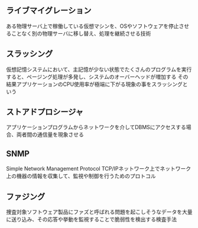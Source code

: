 ## ライブマイグレーション
ある物理サーバ上で稼働している仮想マシンを、OSやソフトウェアを停止させることなく別の物理サーバに移し替え、処理を継続させる技術


## スラッシング
仮想記憶システムにおいて、主記憶が少ない状態でたくさんのプログラムを実行すると、ページング処理が多発し、システムのオーバーヘッドが増加する
その結果アプリケーションのCPU使用率が極端に下がる現象の事をスラッシングという


## ストアドプロシージャ
アプリケーションプログラムからネットワークを介してDBMSにアクセスする場合、両者間の通信量を現象させる


## SNMP
Simple Network Management Protocol
TCP/IPネットワーク上でネットワーク上の機器の情報を収集して、監視や制御を行うためのプロトコル


## ファジング
捜査対象ソフトウェア製品にファズと呼ばれる問題を起こしそうなデータを大量に送り込み、その応答や挙動を監視することで脆弱性を検出する検査手法
